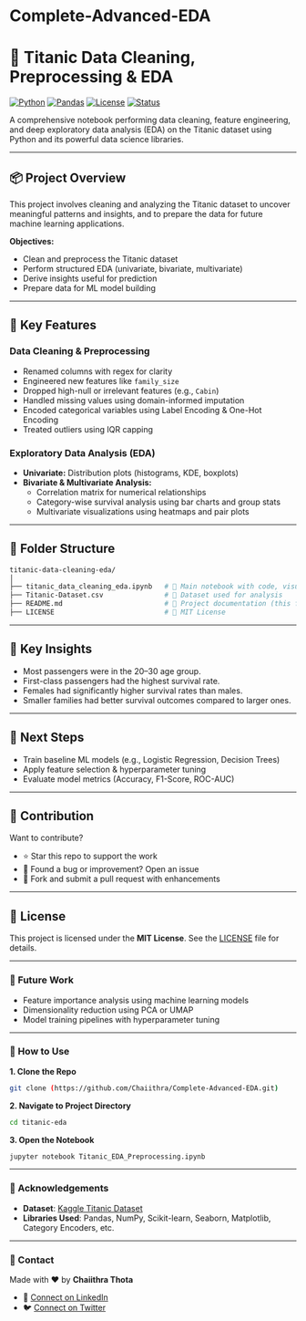 # Complete-Advanced-EDA

# 🚢 Titanic Data Cleaning, Preprocessing & EDA

[![Python](https://img.shields.io/badge/Python-3.8+-blue.svg)](https://www.python.org/)
[![Pandas](https://img.shields.io/badge/Pandas-✔️-darkgreen)](https://pandas.pydata.org/)
[![License](https://img.shields.io/badge/License-MIT-lightgrey.svg)](./LICENSE)
[![Status](https://img.shields.io/badge/Status-Completed-success.svg)]()

A comprehensive notebook performing data cleaning, feature engineering, and deep exploratory data analysis (EDA) on the Titanic dataset using Python and its powerful data science libraries.

---

## 📦 Project Overview

This project involves cleaning and analyzing the Titanic dataset to uncover meaningful patterns and insights, and to prepare the data for future machine learning applications.

**Objectives:**
- Clean and preprocess the Titanic dataset
- Perform structured EDA (univariate, bivariate, multivariate)
- Derive insights useful for prediction
- Prepare data for ML model building

---

## 🧰 Key Features

### Data Cleaning & Preprocessing
- Renamed columns with regex for clarity
- Engineered new features like `family_size`
- Dropped high-null or irrelevant features (e.g., `Cabin`)
- Handled missing values using domain-informed imputation
- Encoded categorical variables using Label Encoding & One-Hot Encoding
- Treated outliers using IQR capping

### Exploratory Data Analysis (EDA)
- **Univariate:** Distribution plots (histograms, KDE, boxplots)
- **Bivariate & Multivariate Analysis:**
  - Correlation matrix for numerical relationships
  - Category-wise survival analysis using bar charts and group stats
  - Multivariate visualizations using heatmaps and pair plots

---

## 📁 Folder Structure
```bash
titanic-data-cleaning-eda/
│
├── titanic_data_cleaning_eda.ipynb   # 📓 Main notebook with code, visuals, and analysis
├── Titanic-Dataset.csv               # 📄 Dataset used for analysis
├── README.md                         # 🧾 Project documentation (this file)
├── LICENSE                           # 📃 MIT License

```
---

## 🎯 Key Insights

- Most passengers were in the 20–30 age group.
- First-class passengers had the highest survival rate.
- Females had significantly higher survival rates than males.
- Smaller families had better survival outcomes compared to larger ones.

---

## 🚀 Next Steps

- Train baseline ML models (e.g., Logistic Regression, Decision Trees)
- Apply feature selection & hyperparameter tuning
- Evaluate model metrics (Accuracy, F1-Score, ROC-AUC)

---

## 🤝 Contribution

Want to contribute?
- ⭐ Star this repo to support the work
- 🐞 Found a bug or improvement? Open an issue
- 🚀 Fork and submit a pull request with enhancements

---

## 📜 License

This project is licensed under the **MIT License**. See the [LICENSE](./LICENSE) file for details.

---

### 🔮 Future Work
- Feature importance analysis using machine learning models  
- Dimensionality reduction using PCA or UMAP  
- Model training pipelines with hyperparameter tuning  

---

### 📁 How to Use

**1. Clone the Repo**
```bash
git clone (https://github.com/Chaiithra/Complete-Advanced-EDA.git)
```

**2. Navigate to Project Directory**
```bash
cd titanic-eda
```

**3. Open the Notebook**
```bash
jupyter notebook Titanic_EDA_Preprocessing.ipynb
```

---

### 🙌 Acknowledgements
- **Dataset**: [Kaggle Titanic Dataset](https://www.kaggle.com/c/titanic)  
- **Libraries Used**: Pandas, NumPy, Scikit-learn, Seaborn, Matplotlib, Category Encoders, etc.

---

### 📧 Contact  
Made with ❤️ by **Chaiithra Thota**  

- 🔗 [Connect on LinkedIn](https://www.linkedin.com/in/chaiithrathota/)  
- 🐦 [Connect on Twitter](https://x.com/DebugDiary_)  

